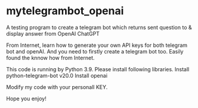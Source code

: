 # mytelegrambot_openai
A testing program to create a telegram bot which returns sent question to &amp; display answer from OpenAI ChatGPT

From Internet, learn how to generate your own API keys for both telegram bot and openAI.
And you need to firstly create a telegram bot too. Easily found the knnow how from Internet.

This code is running by Python 3.9. Please install following libraries.
Install python-telegram-bot v20.0
Install openai

Modify my code with your personall KEY.

Hope you enjoy!
